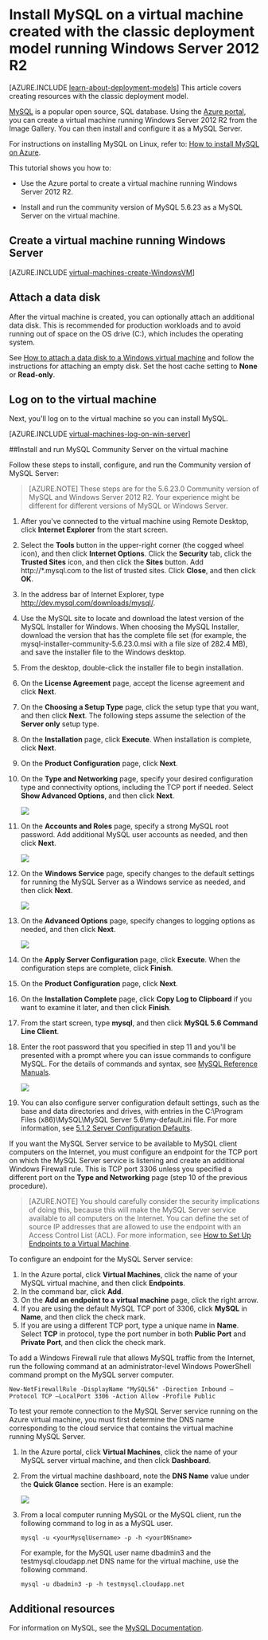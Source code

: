 <properties
	pageTitle="Create a VM running MySQL | Microsoft Azure"
	description="Create an Azure virtual machine created with the classic deployment model running Windows Server 2012 R2, and then install and configure the MySQL database on it."
	services="virtual-machines"
	documentationCenter=""
	authors="cynthn"
	manager="timlt"
	editor="tysonn"
	tags="azure-service-management"/>

<tags
	ms.service="virtual-machines"
	ms.workload="infrastructure-services"
	ms.tgt_pltfrm="vm-windows"
	ms.devlang="na"
	ms.topic="article"
	ms.date="07/10/2015"
	ms.author="cynthn"/>


# Install MySQL on a virtual machine created with the classic deployment model running Windows Server 2012 R2

[AZURE.INCLUDE [learn-about-deployment-models](../../includes/learn-about-deployment-models-include.md)] This article covers creating resources with the classic deployment model.

[MySQL](http://www.mysql.com) is a popular open source, SQL database. Using the [Azure portal](http://manage.windowsazure.com), you can create a virtual machine running Windows Server 2012 R2 from the Image Gallery. You can then install and configure it as a MySQL Server.

For instructions on installing MySQL on Linux, refer to: [How to install MySQL on Azure](virtual-machines-linux-install-mysql.md).

This tutorial shows you how to:

- Use the Azure portal to create a virtual machine running Windows Server 2012 R2.

- Install and run the community version of MySQL 5.6.23 as a MySQL Server on the virtual machine.


## Create a virtual machine running Windows Server

[AZURE.INCLUDE [virtual-machines-create-WindowsVM](../../includes/virtual-machines-create-windowsvm.md)]

## Attach a data disk

After the virtual machine is created, you can optionally attach an additional data disk. This is recommended for production workloads and to avoid running out of space on the OS drive (C:), which  includes the operating system.

See [How to attach a data disk to a Windows virtual machine](storage-windows-attach-disk.md) and follow the instructions for attaching an empty disk. Set the host cache setting to **None** or **Read-only**.

## Log on to the virtual machine

Next, you'll log on to the virtual machine so you can install MySQL.

[AZURE.INCLUDE [virtual-machines-log-on-win-server](../../includes/virtual-machines-log-on-win-server.md)]

##Install and run MySQL Community Server on the virtual machine

Follow these steps to install, configure, and run the Community version of MySQL Server:

> [AZURE.NOTE] These steps are for the 5.6.23.0 Community version of MySQL and Windows Server 2012 R2. Your experience might be different for different versions of MySQL or Windows Server.

1.	After you've connected to the virtual machine using Remote Desktop, click **Internet Explorer** from the start screen.
2.	Select the **Tools** button in the upper-right corner (the cogged wheel icon), and then click **Internet Options**. Click the **Security** tab, click the **Trusted Sites** icon, and then click the **Sites** button. Add http://*.mysql.com to the list of trusted sites. Click **Close**, and then click **OK**.
3.	In the address bar of Internet Explorer, type http://dev.mysql.com/downloads/mysql/.
4.	Use the MySQL site to locate and download the latest version of the MySQL Installer for Windows. When choosing the MySQL Installer, download the version that has the complete file set (for example, the mysql-installer-community-5.6.23.0.msi with a file size of 282.4 MB), and save the installer file to the Windows desktop.
5.	From the desktop, double-click the installer file to begin installation.
6.	On the **License Agreement** page, accept the license agreement and click **Next**.
7.	On the **Choosing a Setup Type** page, click the setup type that you want, and then click **Next**. The following steps assume the selection of the **Server only** setup type.
8.	On the **Installation** page, click **Execute**. When installation is complete, click **Next**.
9.	On the **Product Configuration** page, click **Next**.
10.	On the **Type and Networking** page, specify your desired configuration type and connectivity options, including the TCP port if needed. Select **Show Advanced Options**, and then click **Next**.

	![](./media/virtual-machines-mysql-windows-server-2008r2/MySQL_TypeNetworking.png)

11.	On the **Accounts and Roles** page, specify a strong MySQL root password. Add additional MySQL user accounts as needed, and then click **Next**.

	![](./media/virtual-machines-mysql-windows-server-2008r2/MySQL_AccountsRoles_Filled.png)

12.	On the **Windows Service** page, specify changes to the default settings for running the MySQL Server as a Windows service as needed, and then click **Next**.

	![](./media/virtual-machines-mysql-windows-server-2008r2/MySQL_WindowsService.png)

13.	On the **Advanced Options** page, specify changes to logging options as needed, and then click **Next**.

	![](./media/virtual-machines-mysql-windows-server-2008r2/MySQL_AdvOptions.png)

14.	On the **Apply Server Configuration** page, click **Execute**. When the configuration steps are complete, click **Finish**.
15.	On the **Product Configuration** page, click **Next**.
16.	On the **Installation Complete** page, click **Copy Log to Clipboard** if you want to examine it later, and then click **Finish**.
17.	From the start screen, type **mysql**, and then click **MySQL 5.6 Command Line Client**.
18.	Enter the root password that you specified in step 11 and you'll be presented with a prompt where you can issue commands to configure MySQL. For the details of commands and syntax, see [MySQL Reference Manuals](http://dev.mysql.com/doc/refman/5.6/en/server-configuration-defaults.html).

	![](./media/virtual-machines-mysql-windows-server-2008r2/MySQL_CommandPrompt.png)

19.	You can also configure server configuration default settings, such as the base and data directories and drives, with entries in the C:\Program Files (x86)\MySQL\MySQL Server 5.6\my-default.ini file. For more information, see [5.1.2 Server Configuration Defaults](http://dev.mysql.com/doc/refman/5.6/en/server-configuration-defaults.html).


If you want the MySQL Server service to be available to MySQL client computers on the Internet, you must configure an endpoint for the TCP port on which the MySQL Server service is listening and create an additional Windows Firewall rule. This is TCP port 3306 unless you specified a different port on the **Type and Networking** page (step 10 of the previous procedure).


> [AZURE.NOTE] You should carefully consider the security implications of doing this, because this will make the MySQL Server service available to all computers on the Internet. You can define the set of source IP addresses that are allowed to use the endpoint with an Access Control List (ACL). For more information, see [How to Set Up Endpoints to a Virtual Machine](virtual-machines-set-up-endpoints.md).


To configure an endpoint for the MySQL Server service:

1.	In the Azure portal, click **Virtual Machines**, click the name of your MySQL virtual machine, and then click **Endpoints**.
2.	In the command bar, click **Add**.
3.	On the **Add an endpoint to a virtual machine** page, click the right arrow.
4.	If you are using the default MySQL TCP port of 3306, click **MySQL** in **Name**, and then click the check mark.
5.	If you are using a different TCP port, type a unique name in **Name**. Select **TCP** in protocol, type the port number in both **Public Port** and **Private Port**, and then click the check mark.

To add a Windows Firewall rule that allows MySQL traffic from the Internet, run the following command at an administrator-level Windows PowerShell command prompt on the MySQL server computer.

	New-NetFirewallRule -DisplayName "MySQL56" -Direction Inbound –Protocol TCP –LocalPort 3306 -Action Allow -Profile Public

To test your remote connection to the MySQL Server service running on the Azure virtual machine, you must first determine the DNS name corresponding to the cloud service that contains the virtual machine running MySQL Server.

1.	In the Azure portal, click **Virtual Machines**, click the name of your MySQL server virtual machine, and then click **Dashboard**.
2.	From the virtual machine dashboard, note the **DNS Name** value under the **Quick Glance** section. Here is an example:

	![](./media/virtual-machines-mysql-windows-server-2008r2/MySQL_DNSName.png)

3.	From a local computer running MySQL or the MySQL client, run the following command to log in as a MySQL user.

		mysql -u <yourMysqlUsername> -p -h <yourDNSname>

	For example, for the MySQL user name dbadmin3 and the testmysql.cloudapp.net DNS name for the virtual machine, use the following command.

		mysql -u dbadmin3 -p -h testmysql.cloudapp.net


## Additional resources

For information on MySQL, see the [MySQL Documentation](http://dev.mysql.com/doc/).
